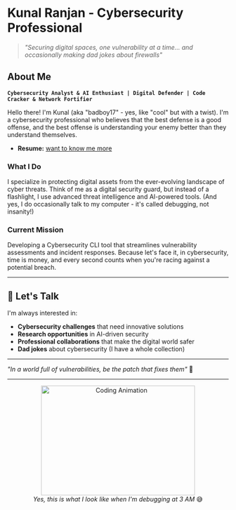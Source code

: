 #  Kunal Ranjan - Cybersecurity Professional

> *"Securing digital spaces, one vulnerability at a time... and occasionally making dad jokes about firewalls"* 

##  **About Me**

**`Cybersecurity Analyst & AI Enthusiast | Digital Defender | Code Cracker & Network Fortifier`**

Hello there! I'm Kunal (aka "badboy17" - yes, like "cool" but with a twist). I'm a cybersecurity professional who believes that the best defense is a good offense, and the best offense is understanding your enemy better than they understand themselves.
- **Resume:** [want to know me more](https://drive.google.com/file/d/1P1ELlYk4vHN1-UsGXJS3yxBifsgsgjDg/view?usp=drive_link)

###  **What I Do**
I specialize in protecting digital assets from the ever-evolving landscape of cyber threats. Think of me as a digital security guard, but instead of a flashlight, I use advanced threat intelligence and AI-powered tools. (And yes, I do occasionally talk to my computer - it's called debugging, not insanity!)

###  **Current Mission**
Developing a Cybersecurity CLI tool that streamlines vulnerability assessments and incident responses. Because let's face it, in cybersecurity, time is money, and every second counts when you're racing against a potential breach.

---

## 💬 **Let's Talk**

I'm always interested in:
- **Cybersecurity challenges** that need innovative solutions
- **Research opportunities** in AI-driven security
- **Professional collaborations** that make the digital world safer
- **Dad jokes** about cybersecurity (I have a whole collection)

---

*"In a world full of vulnerabilities, be the patch that fixes them"* 🚀

---

<div align="center">
  <img src="https://github.com/Gapur/Gapur/blob/main/assets/coding.gif?raw=true" width="350" height="250" alt="Coding Animation" />
  <br>
  <em>Yes, this is what I look like when I'm debugging at 3 AM</em> 😅
</div>

